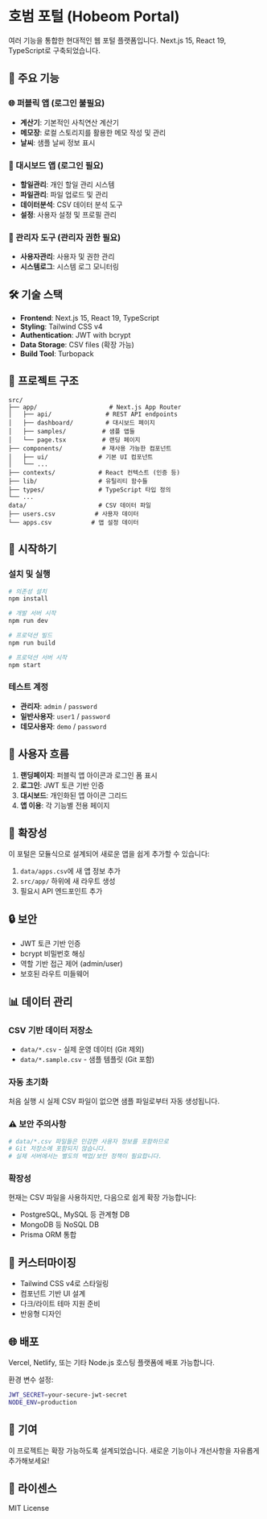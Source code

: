 # 호범 포털 (Hobeom Portal)

여러 기능을 통합한 현대적인 웹 포털 플랫폼입니다. Next.js 15, React 19, TypeScript로 구축되었습니다.

## 🚀 주요 기능

### 🌐 퍼블릭 앱 (로그인 불필요)

- **계산기**: 기본적인 사칙연산 계산기
- **메모장**: 로컬 스토리지를 활용한 메모 작성 및 관리
- **날씨**: 샘플 날씨 정보 표시

### 🔐 대시보드 앱 (로그인 필요)

- **할일관리**: 개인 할일 관리 시스템
- **파일관리**: 파일 업로드 및 관리
- **데이터분석**: CSV 데이터 분석 도구
- **설정**: 사용자 설정 및 프로필 관리

### 👑 관리자 도구 (관리자 권한 필요)

- **사용자관리**: 사용자 및 권한 관리
- **시스템로그**: 시스템 로그 모니터링

## 🛠️ 기술 스택

- **Frontend**: Next.js 15, React 19, TypeScript
- **Styling**: Tailwind CSS v4
- **Authentication**: JWT with bcrypt
- **Data Storage**: CSV files (확장 가능)
- **Build Tool**: Turbopack

## 📁 프로젝트 구조

```
src/
├── app/                    # Next.js App Router
│   ├── api/               # REST API endpoints
│   ├── dashboard/         # 대시보드 페이지
│   ├── samples/          # 샘플 앱들
│   └── page.tsx          # 랜딩 페이지
├── components/           # 재사용 가능한 컴포넌트
│   ├── ui/              # 기본 UI 컴포넌트
│   └── ...
├── contexts/            # React 컨텍스트 (인증 등)
├── lib/                 # 유틸리티 함수들
├── types/               # TypeScript 타입 정의
└── ...
data/                    # CSV 데이터 파일
├── users.csv           # 사용자 데이터
└── apps.csv           # 앱 설정 데이터
```

## 🚀 시작하기

### 설치 및 실행

```bash
# 의존성 설치
npm install

# 개발 서버 시작
npm run dev

# 프로덕션 빌드
npm run build

# 프로덕션 서버 시작
npm start
```

### 테스트 계정

- **관리자**: `admin` / `password`
- **일반사용자**: `user1` / `password`
- **데모사용자**: `demo` / `password`

## 🎯 사용자 흐름

1. **랜딩페이지**: 퍼블릭 앱 아이콘과 로그인 폼 표시
2. **로그인**: JWT 토큰 기반 인증
3. **대시보드**: 개인화된 앱 아이콘 그리드
4. **앱 이용**: 각 기능별 전용 페이지

## 🔧 확장성

이 포털은 모듈식으로 설계되어 새로운 앱을 쉽게 추가할 수 있습니다:

1. `data/apps.csv`에 새 앱 정보 추가
2. `src/app/` 하위에 새 라우트 생성
3. 필요시 API 엔드포인트 추가

## 🔒 보안

- JWT 토큰 기반 인증
- bcrypt 비밀번호 해싱
- 역할 기반 접근 제어 (admin/user)
- 보호된 라우트 미들웨어

## 📊 데이터 관리

### CSV 기반 데이터 저장소

- `data/*.csv` - 실제 운영 데이터 (Git 제외)
- `data/*.sample.csv` - 샘플 템플릿 (Git 포함)

### 자동 초기화

처음 실행 시 실제 CSV 파일이 없으면 샘플 파일로부터 자동 생성됩니다.

### ⚠️ 보안 주의사항

```bash
# data/*.csv 파일들은 민감한 사용자 정보를 포함하므로
# Git 저장소에 포함되지 않습니다.
# 실제 서버에서는 별도의 백업/보안 정책이 필요합니다.
```

### 확장성

현재는 CSV 파일을 사용하지만, 다음으로 쉽게 확장 가능합니다:

- PostgreSQL, MySQL 등 관계형 DB
- MongoDB 등 NoSQL DB
- Prisma ORM 통합

## 🎨 커스터마이징

- Tailwind CSS v4로 스타일링
- 컴포넌트 기반 UI 설계
- 다크/라이트 테마 지원 준비
- 반응형 디자인

## 🌐 배포

Vercel, Netlify, 또는 기타 Node.js 호스팅 플랫폼에 배포 가능합니다.

환경 변수 설정:

```bash
JWT_SECRET=your-secure-jwt-secret
NODE_ENV=production
```

## 🤝 기여

이 프로젝트는 확장 가능하도록 설계되었습니다. 새로운 기능이나 개선사항을 자유롭게 추가해보세요!

## 📝 라이센스

MIT License
